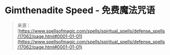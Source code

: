 <!--yml

category: 未分类

date: 2024-06-12 18:57:55

-->

# Gimthenadite Speed - 免费魔法咒语

> 来源：[https://www.spellsofmagic.com/spells/spiritual_spells/defense_spells/17062/page.html#0001-01-01](https://www.spellsofmagic.com/spells/spiritual_spells/defense_spells/17062/page.html#0001-01-01)
